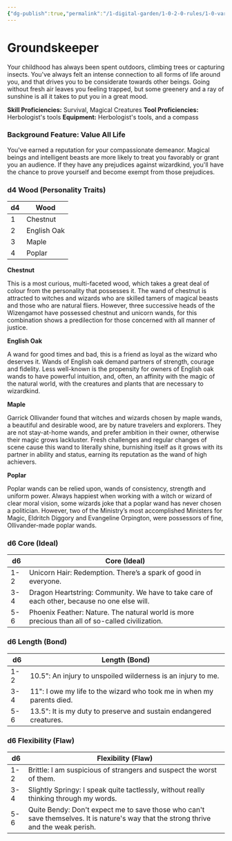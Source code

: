 ```yaml
---
{"dg-publish":true,"permalink":"/1-digital-garden/1-0-2-0-rules/1-0-variant-rules/1-06-1-4-background-groundskeeper/"}
---
```


# Groundskeeper

Your childhood has always been spent outdoors, climbing trees or capturing insects. You've always felt an intense connection to all forms of life around you, and that drives you to be considerate towards other beings. Going without fresh air leaves you feeling trapped, but some greenery and a ray of sunshine is all it takes to put you in a great mood.

**Skill Proficiencies:** Survival, Magical Creatures
**Tool Proficiencies:** Herbologist's tools
**Equipment:** Herbologist's tools, and a compass

### Background Feature: Value All Life

You've earned a reputation for your compassionate demeanor. Magical beings and intelligent beasts are more likely to treat you favorably or grant you an audience. If they have any prejudices against wizardkind, you'll have the chance to prove yourself and become exempt from those prejudices.

### **d4 Wood (Personality Traits)**

| d4 | Wood        |
| -- | ----------- |
| 1  | Chestnut    |
| 2  | English Oak |
| 3  | Maple       |
| 4  | Poplar      |

**Chestnut**

This is a most curious, multi-faceted wood, which takes a great deal of colour from the personality that possesses it. The wand of chestnut is attracted to witches and wizards who are skilled tamers of magical beasts and those who are natural fliers. However, three successive heads of the Wizengamot have possessed chestnut and unicorn wands, for this combination shows a predilection for those concerned with all manner of justice.

**English Oak**

A wand for good times and bad, this is a friend as loyal as the wizard who deserves it. Wands of English oak demand partners of strength, courage and fidelity. Less well-known is the propensity for owners of English oak wands to have powerful intuition, and, often, an affinity with the magic of the natural world, with the creatures and plants that are necessary to wizardkind.

**Maple**

Garrick Ollivander found that witches and wizards chosen by maple wands, a beautiful and desirable wood, are by nature travelers and explorers. They are not stay-at-home wands, and prefer ambition in their owner, otherwise their magic grows lackluster. Fresh challenges and regular changes of scene cause this wand to literally shine, burnishing itself as it grows with its partner in ability and status, earning its reputation as the wand of high achievers.

**Poplar**

Poplar wands can be relied upon, wands of consistency, strength and uniform power. Always happiest when working with a witch or wizard of clear moral vision, some wizards joke that a poplar wand has never chosen a politician. However, two of the Ministry’s most accomplished Ministers for Magic, Eldritch Diggory and Evangeline Orpington, were possessors of fine, Ollivander-made poplar wands.

### **d6 Core (Ideal)**

| d6  | Core (Ideal)                                                                |
| --- | --------------------------------------------------------------------------- |
| 1-2 | Unicorn Hair: Redemption. There’s a spark of good in everyone.           |
| 3-4 | Dragon Heartstring: Community. We have to take care of each other, because no one else will. |
| 5-6 | Phoenix Feather: Nature. The natural world is more precious than all of so-called civilization. |

### **d6 Length (Bond)**

| d6  | Length (Bond)                                                                                                    |
| --- | ---------------------------------------------------------------------------------------------------------------- |
| 1-2 | 10.5": An injury to unspoiled wilderness is an injury to me.                                                       |
| 3-4 | 11": I owe my life to the wizard who took me in when my parents died.                                            |
| 5-6 | 13.5": It is my duty to preserve and sustain endangered creatures.                                        |

### **d6 Flexibility (Flaw)**

| d6  | Flexibility (Flaw)                                                                  |
| --- | ----------------------------------------------------------------------------------- |
| 1-2 | Brittle: I am suspicious of strangers and suspect the worst of them.                           |
| 3-4 | Slightly Springy: I speak quite tactlessly, without really thinking through my words.                       |
| 5-6 | Quite Bendy: Don't expect me to save those who can't save themselves. It is nature's way that the strong thrive and the weak perish. |
